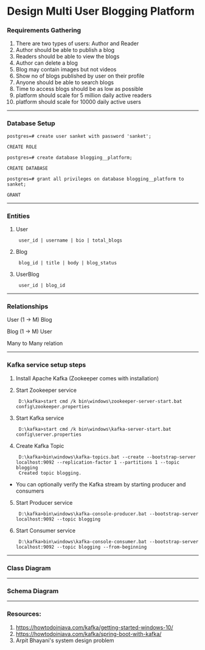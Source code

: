 # Design Multi User Blogging Platform

### Requirements Gathering
1. There are two types of users: Author and Reader
2. Author should be able to publish a blog
3. Readers should be able to view the blogs
4. Author can delete a blog
5. Blog may contain images but not videos
6. Show no of blogs published by user on their profile
7. Anyone should be able to search blogs
8. Time to access blogs should be as low as possible
9. platform should scale for 5 million daily active readers
10. platform should scale for 10000 daily active users

---

### Database Setup
    postgres=# create user sanket with password 'sanket';
    
    CREATE ROLE
    
    postgres=# create database blogging__platform;
    
    CREATE DATABASE
    
    postgres=# grant all privileges on database blogging__platform to sanket;
    
    GRANT

---

### Entities
1. User
    
        user_id | username | bio | total_blogs
2. Blog
    
        blog_id | title | body | blog_status
3. UserBlog

        user_id | blog_id

---

### Relationships

User (1 -> M) Blog

Blog (1 -> M) User

Many to Many relation

---

### Kafka service setup steps

1. Install Apache Kafka (Zookeeper comes with installation)

2. Start Zookeeper service 

    
        D:\kafka>start cmd /k bin\windows\zookeeper-server-start.bat config\zookeeper.properties

4. Start Kafka service


        D:\kafka>start cmd /k bin\windows\kafka-server-start.bat config\server.properties

6. Create Kafka Topic


        D:\kafka>bin\windows\kafka-topics.bat --create --bootstrap-server localhost:9092 --replication-factor 1 --partitions 1 --topic blogging
        Created topic blogging.

- You can optionally verify the Kafka stream by starting producer and consumers

5. Start Producer service

    
        D:\kafka>bin\windows\kafka-console-producer.bat --bootstrap-server localhost:9092 --topic blogging

7. Start Consumer service

    
        D:\kafka>bin\windows\kafka-console-consumer.bat --bootstrap-server localhost:9092 --topic blogging --from-beginning

---

### Class Diagram


---

### Schema Diagram


---

### Resources:
1. https://howtodoinjava.com/kafka/getting-started-windows-10/
2. https://howtodoinjava.com/kafka/spring-boot-with-kafka/
3. Arpit Bhayani's system design problem
